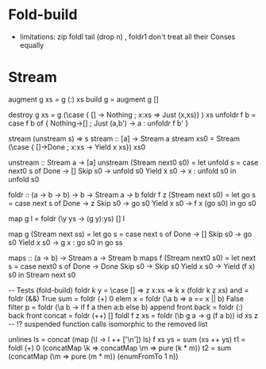 # Fold-build
* limitations:
  zip
  foldl
  tail (drop n) , foldr1 don't treat all their Conses equally

# Stream

augment g xs = g (:) xs
build   g    = augment g []

destroy g xs = g (\case { [] -> Nothing ; x:xs => Just (x,xs)} ) xs
unfoldr f b  = case f b of { Nothing->[] ; Just (a,b') -> a : unfoldr f b' }

stream (unstream s) => s
stream :: [a] → Stream a
stream xs0 = Stream (\case { []->Done ; x:xs -> Yield x xs}) xs0

unstream :: Stream a -> [a]
unstream (Stream next0 s0) = let
  unfold s = case next0 s of
    Done       → []
    Skip s0    → unfold s0
    Yield x s0 → x : unfold s0
  in unfold s0

foldr :: (a → b → b) → b → Stream a → b
foldr f z (Stream next s0) = let
  go s = case next s of
    Done       → z
    Skip s0    → go s0
    Yield x s0 → f x (go s0)
  in go s0

map g l = foldr (\y ys -> (g y):ys) [] l

map g (Stream next ss) = let
  go s = case next s of
    Done       -> []
    Skip s0    -> go s0
    Yield x s0 -> g x : go s0
  in go ss

maps :: (a → b) → Stream a → Stream b
maps f (Stream next0 s0) = let
  next s = case next0 s of
    Done       → Done
    Skip s0    → Skip s0
    Yield x s0 → Yield (f x) s0
  in Stream next s0

-- Tests (fold-build)
foldr k y = \case
  []   => z
  x:xs => k x (foldr k z xs)
and = foldr (&&) True
sum = foldr (+) 0
elem x = foldr (\a b => a == x || b) False
filter p = foldr (\a b -> if f a then a:b else b)
append front back = foldr (:) back front
concat = foldr (++) []
foldl f z xs = foldr (\b g a -> g (f a b)) id xs z -- !? suspended function calls isomorphic to the removed list

unlines ls = concat (map (\l -> l ++ ['\n']) ls)
f xs ys = sum (xs ++ ys)
t1 = foldl (+) 0 (concatMap \k => concatMap \m => pure (k * m))
t2 = sum (concatMap (\m => pure (m * m)) (enumFromTo 1 n))

